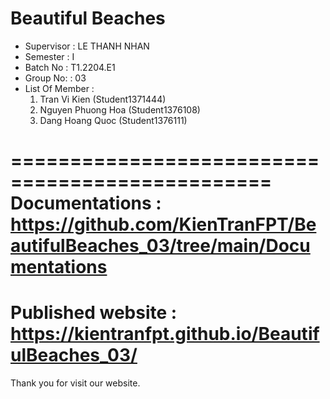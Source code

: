 Beautiful Beaches
===============================================
+ Supervisor                 : LE THANH NHAN
+ Semester		     : I	
+ Batch No		     : T1.2204.E1	
+ Group No:		     : 03
+ List Of Member             :
	1. Tran Vi Kien        (Student1371444)
	2. Nguyen Phuong Hoa   (Student1376108)
	3. Dang Hoang Quoc     (Student1376111)

================================================
Documentations : https://github.com/KienTranFPT/BeautifulBeaches_03/tree/main/Documentations
================================================
Published website : https://kientranfpt.github.io/BeautifulBeaches_03/
================================================
Thank you for visit our website.

